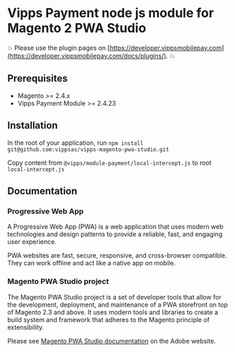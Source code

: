 <!-- START_METADATA
---
title: Vipps Payment node js module for Magento 2 PWA Studio
sidebar_label: Introduction
sidebar_position: 1
hide_table_of_contents: true
pagination_next: null
pagination_prev: null
---
END_METADATA -->


# Vipps Payment node js module for Magento 2 PWA Studio


<!-- START_COMMENT -->
💥 Please use the plugin pages on [https://developer.vippsmobilepay.com](https://developer.vippsmobilepay.com/docs/plugins/). 💥
<!-- END_COMMENT -->

## Prerequisites

* Magento >= 2.4.x
* Vipps Payment Module >= 2.4.23

## Installation

In the root of your application, run `npm install git@github.com:vippsas/vipps-magento-pwa-studio.git`

Copy content from `@vipps/module-payment/local-intercept.js` to root `local-intercept.js`

## Documentation

### Progressive Web App

A Progressive Web App (PWA) is a web application that uses modern web technologies and design patterns to provide a reliable, fast, and engaging user experience.

PWA websites are fast, secure, responsive, and cross-browser compatible. They can work offline and act like a native app on mobile.

### Magento PWA Studio project

The Magento PWA Studio project is a set of developer tools that allow for the development, deployment, and maintenance of a PWA storefront on top of Magento 2.3 and above. It uses modern tools and libraries to create a build system and framework that adheres to the Magento principle of extensibility.

Please see [Magento PWA Studio documentation](https://developer.adobe.com/commerce/pwa-studio/) on the Adobe website.
